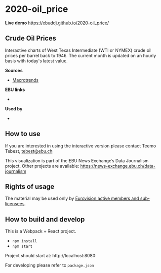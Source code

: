 # 2020-oil_price

**Live demo** https://ebuddj.github.io/2020-oil_price/

## Crude Oil Prices

Interactive charts of West Texas Intermediate (WTI or NYMEX) crude oil prices per barrel back to 1946. The current month is updated on an hourly basis with today's latest value.

**Sources**
* [Macrotrends](https://www.macrotrends.net/1369/crude-oil-price-history-chart)

**EBU links**
* []()

**Used by**
* []()

## How to use

If you are interested in using the interactive version please contact Teemo Tebest, tebest@ebu.ch

This visualization is part of the EBU News Exchange’s Data Journalism project. Other projects are available: https://news-exchange.ebu.ch/data-journalism

## Rights of usage

The material may be used only by [Eurovision active members and sub-licensees](https://www.ebu.ch/eurovision-news/members-and-sublicensees).

## How to build and develop

This is a Webpack + React project.

* `npm install`
* `npm start`

Project should start at: http://localhost:8080

For developing please refer to `package.json`